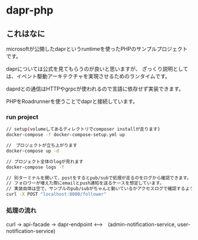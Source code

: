 # dapr-php

## これはなに
microsoftが公開したdaprというruntimeを使ったPHPのサンプルプロジェクトです。

daprについては公式を見てもらうのが良いと思いますが、
ざっくり説明としては、イベント駆動アーキテクチャを実現させるためのランタイムです。

daprdとの通信はHTTPやgrpcが使われるので言語に依存せず実装できます。

PHPをRoadrunnerを使うことでdaprと接続しています。

### run project
```bash
// setup(volumeしてあるディレクトリでcomposer installが走ります)
docker-compose -f docker-compose-setup.yml up

//　プロジェクトが立ち上がります 
docker-compose up -d

// プロジェクト全体のlogが見れます
docker-compose logs -f

// 別ターミナルを開いて、postをするとpub/subで処理が走るのをログから確認できます。
// フォロワーが増えた際にemailとpush通知を送るケースを想定しています。
// 実装自体は空で、サンプルのpub/subがちゃんと動いているかアクセスログで確認するような感じです。
curl -X POST "localhost:8080/follower"
```

### 処理の流れ
curl -> api-facade -> dapr-endpoint <-->　(admin-notification-service, user-notification-service) 
